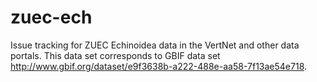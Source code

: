 # zuec-ech
Issue tracking for ZUEC Echinoidea data in the VertNet and other data portals. This data set corresponds to GBIF data set http://www.gbif.org/dataset/e9f3638b-a222-488e-aa58-7f13ae54e718.
